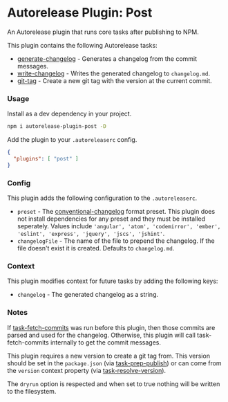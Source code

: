# Autorelease Plugin: Post

An Autorelease plugin that runs core tasks after publishing to NPM.

This plugin contains the following Autorelease tasks:

- [generate-changelog](../autorelease-task-generate-changelog) - Generates a changelog from the commit messages.
- [write-changelog](../autorelease-task-write-changelog) - Writes the generated changelog to `changelog.md`.
- [git-tag](../autorelease-task-git-tag) - Create a new git tag with the version at the current commit.

### Usage

Install as a dev dependency in your project.

```bash
npm i autorelease-plugin-post -D
```

Add the plugin to your `.autoreleaserc` config.

```json
{
  "plugins": [ "post" ]
}
```

### Config

This plugin adds the following configuration to the `.autoreleaserc`.

- `preset` - The [conventional-changelog](http://ghub.io/conventional-changelog) format preset. This plugin does not install dependencies for any preset and they must be installed seperately. Values include `'angular', 'atom', 'codemirror', 'ember', 'eslint', 'express', 'jquery', 'jscs', 'jshint'`.
- `changelogFile` - The name of the file to prepend the changelog. If the file doesn't exist it is created. Defaults to `changelog.md`.

### Context

This plugin modifies context for future tasks by adding the following keys:

- `changelog` - The generated changelog as a string.

### Notes

If [task-fetch-commits](../autorelease-task-fetch-commits) was run before this plugin, then those commits are parsed and used for the changelog. Otherwise, this plugin will call task-fetch-commits internally to get the commit messages.

This plugin requires a new version to create a git tag from. This version should be set in the `package.json` (via [task-prep-publish](../autorelease-task-prep-publish)) or can come from the `version` context property (via [task-resolve-version](../autorelease-task-resolve-version)).

The `dryrun` option is respected and when set to true nothing will be written to the filesystem.
